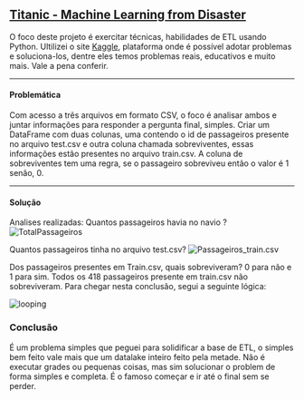 ## [Titanic - Machine Learning from Disaster](https://www.kaggle.com/code/alexisbcook/titanic-tutorial/notebook)

O foco deste projeto é exercitar técnicas, habilidades de ETL usando Python.
Ultilizei o site [Kaggle](https://www.kaggle.com/kangle123), plataforma onde é possível adotar problemas e soluciona-los, dentre eles temos problemas reais, educativos e muito mais. Vale a pena conferir.

---

#### Problemática

Com acesso a trẽs arquivos em formato CSV, o foco é analisar ambos e juntar informações para responder a pergunta final, simples.
Criar um DataFrame com duas colunas, uma contendo o id de passageiros presente no arquivo test.csv e outra coluna chamada sobreviventes, essas informações estão presentes no arquivo train.csv.
A coluna de sobreviventes tem uma regra, se o passageiro sobreviveu então o valor é 1 senão, 0.

---

#### Solução
Analises realizadas:
Quantos passageiros havia no navio ?
![TotalPassageiros]()

Quantos passageiros tinha no arquivo test.csv?
![Passageiros_train.csv]()

Dos passageiros presentes em Train.csv, quais sobreviveram? 0 para não e 1 para sim.
Todos os 418 passageiros presente em train.csv não sobreviveram.
Para chegar nesta conclusão, segui a seguinte lógica:
 
![looping](https://github.com/suellencosta7/Kangle/blob/main/TitanicChallenger/images/condicaoTrueFalse.png)



### Conclusão 

É um problema simples que peguei para solidificar a base de ETL, o simples bem feito vale mais que um datalake inteiro feito pela metade. 
Não é executar grades ou pequenas coisas, mas sim solucionar o problem de forma simples e completa.
É o famoso começar e ir até o final sem se perder.
 